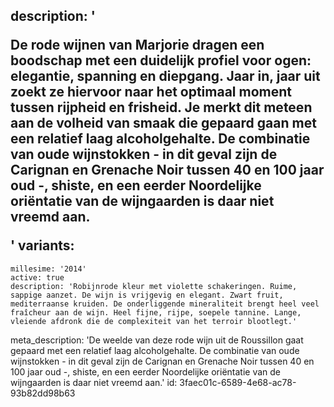 description: '<p>De rode wijnen van Marjorie dragen een boodschap met een duidelijk profiel voor ogen: elegantie, spanning en diepgang. Jaar in, jaar uit zoekt ze hiervoor naar het optimaal moment tussen rijpheid en frisheid. Je merkt dit meteen aan de volheid van smaak die gepaard gaan met een relatief laag alcoholgehalte. De combinatie van oude wijnstokken - in dit geval zijn de Carignan en Grenache Noir tussen 40 en 100 jaar oud -, shiste, en een eerder Noordelijke oriëntatie van de wijngaarden is daar niet vreemd aan.</p>'
variants:
  -
    millesime: '2014'
    active: true
    description: 'Robijnrode kleur met violette schakeringen. Ruime, sappige aanzet. De wijn is vrijgevig en elegant. Zwart fruit, mediterraanse kruiden. De onderliggende mineraliteit brengt heel veel fraîcheur aan de wijn. Heel fijne, rijpe, soepele tannine. Lange, vleiende afdronk die de complexiteit van het terroir blootlegt.'
meta_description: 'De weelde van deze rode wijn uit de Roussillon gaat gepaard met een relatief laag alcoholgehalte. De combinatie van oude wijnstokken - in dit geval zijn de Carignan en Grenache Noir tussen 40 en 100 jaar oud -, shiste, en een eerder Noordelijke oriëntatie van de wijngaarden is daar niet vreemd aan.'
id: 3faec01c-6589-4e68-ac78-93b82dd98b63
